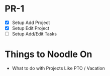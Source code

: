 # PR-1

- [x] Setup Add Project
- [x] Setup Edit Project
- [ ] Setup Add/Edit Tasks

# Things to Noodle On

- What to do with Projects Like PTO / Vacation